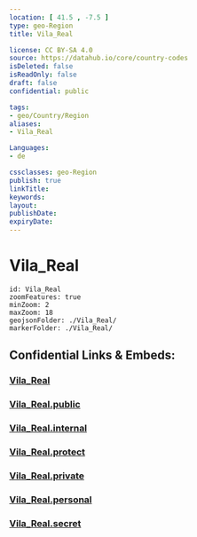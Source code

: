 ```yaml
---
location: [ 41.5 , -7.5 ] 
type: geo-Region
title: Vila_Real

license: CC BY-SA 4.0
source: https://datahub.io/core/country-codes
isDeleted: false
isReadOnly: false
draft: false
confidential: public

tags:
- geo/Country/Region
aliases:
- Vila_Real

Languages:
- de

cssclasses: geo-Region
publish: true
linkTitle: 
keywords: 
layout: 
publishDate: 
expiryDate: 
---
```


# Vila_Real

```leaflet
id: Vila_Real
zoomFeatures: true 
minZoom: 2 
maxZoom: 18
geojsonFolder: ./Vila_Real/
markerFolder: ./Vila_Real/
```


## Confidential Links & Embeds: 

### [Vila_Real](/_Standards/Earth/Continent/Europe/Europe~South/Portugal/Districts~Portugal/Vila_Real.md) 

### [Vila_Real.public](/_public/Earth/Continent/Europe/Europe~South/Portugal/Districts~Portugal/Vila_Real.public.md) 

### [Vila_Real.internal](/_internal/Earth/Continent/Europe/Europe~South/Portugal/Districts~Portugal/Vila_Real.internal.md) 

### [Vila_Real.protect](/_protect/Earth/Continent/Europe/Europe~South/Portugal/Districts~Portugal/Vila_Real.protect.md) 

### [Vila_Real.private](/_private/Earth/Continent/Europe/Europe~South/Portugal/Districts~Portugal/Vila_Real.private.md) 

### [Vila_Real.personal](/_personal/Earth/Continent/Europe/Europe~South/Portugal/Districts~Portugal/Vila_Real.personal.md) 

### [Vila_Real.secret](/_secret/Earth/Continent/Europe/Europe~South/Portugal/Districts~Portugal/Vila_Real.secret.md)

